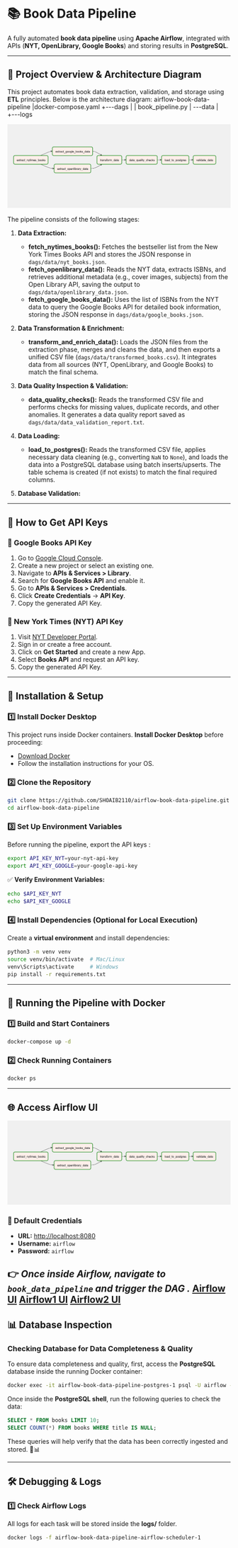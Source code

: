 # 📚 Book Data Pipeline

A fully automated **book data pipeline** using **Apache Airflow**, integrated with APIs (**NYT, OpenLibrary, Google Books**) and storing results in **PostgreSQL**.

---

## 📌 Project Overview & Architecture Diagram

This project automates book data extraction, validation, and storage using **ETL** principles. Below is the architecture diagram:
airflow-book-data-pipeline
|docker-compose.yaml
+---dags
|   |   book_pipeline.py
|   \---data
|   
+---logs

![Architecture Diagram](img\Architecture.jpg)

The pipeline consists of the following stages:

1. **Data Extraction:**  
   - **fetch_nytimes_books():** Fetches the bestseller list from the New York Times Books API and stores the JSON response in `dags/data/nyt_books.json`.
   - **fetch_openlibrary_data():** Reads the NYT data, extracts ISBNs, and retrieves additional metadata (e.g., cover images, subjects) from the Open Library API, saving the output to `dags/data/openlibrary_data.json`.
   - **fetch_google_books_data():** Uses the list of ISBNs from the NYT data to query the Google Books API for detailed book information, storing the JSON response in `dags/data/google_books.json`.

2. **Data Transformation & Enrichment:**  
   - **transform_and_enrich_data():** Loads the JSON files from the extraction phase, merges and cleans the data, and then exports a unified CSV file (`dags/data/transformed_books.csv`). It integrates data from all sources (NYT, OpenLibrary, and Google Books) to match the final schema.

3. **Data Quality Inspection & Validation:**  
   - **data_quality_checks():** Reads the transformed CSV file and performs checks for missing values, duplicate records, and other anomalies. It generates a data quality report saved as `dags/data/data_validation_report.txt`.

4. **Data Loading:**  
   - **load_to_postgres():** Reads the transformed CSV file, applies necessary data cleaning (e.g., converting `NaN` to `None`), and loads the data into a PostgreSQL database using batch inserts/upserts. The table schema is created (if not exists) to match the final required columns.

5. **Database Validation:**  
---
## 🔑 How to Get API Keys

### 📖 Google Books API Key
1. Go to [Google Cloud Console](https://console.cloud.google.com/).
2. Create a new project or select an existing one.
3. Navigate to **APIs & Services > Library**.
4. Search for **Google Books API** and enable it.
5. Go to **APIs & Services > Credentials**.
6. Click **Create Credentials** → **API Key**.
7. Copy the generated API Key.

### 📰 New York Times (NYT) API Key
1. Visit [NYT Developer Portal](https://developer.nytimes.com/).
2. Sign in or create a free account.
3. Click on **Get Started** and create a new App.
4. Select **Books API** and request an API key.
5. Copy the generated API Key.
---
## 🔧 Installation & Setup

### 1️⃣ Install Docker Desktop

This project runs inside Docker containers. **Install Docker Desktop** before proceeding:

- [Download Docker](https://www.docker.com/products/docker-desktop)
- Follow the installation instructions for your OS.

### 2️⃣ Clone the Repository

```bash
git clone https://github.com/SHOAIB2110/airflow-book-data-pipeline.git
cd airflow-book-data-pipeline
```

### 3️⃣ Set Up Environment Variables

Before running the pipeline, export the API keys :

```bash
export API_KEY_NYT=your-nyt-api-key
export API_KEY_GOOGLE=your-google-api-key
```

✅ **Verify Environment Variables:**

```bash
echo $API_KEY_NYT
echo $API_KEY_GOOGLE
```

### 4️⃣ Install Dependencies (Optional for Local Execution)

Create a **virtual environment** and install dependencies:

```bash
python3 -m venv venv
source venv/bin/activate  # Mac/Linux
venv\Scripts\activate     # Windows
pip install -r requirements.txt
```

---

## 🚀 Running the Pipeline with Docker

### 1️⃣ Build and Start Containers

```bash
docker-compose up -d
```

### 2️⃣ Check Running Containers

```bash
docker ps
```

---

## 🌐 Access Airflow UI
![Airflow UI](img\Architecture.jpg)
### 🔑 Default Credentials

- **URL:** [http://localhost:8080](http://localhost:8080)
- **Username:** `airflow`
- **Password:** `airflow`

👉 *Once inside Airflow, navigate to **`book_data_pipeline`** and trigger the DAG .*
[Airflow UI](img\Arflow.jpg)
[Airflow1 UI](img\Arflow1.jpg)
[Airflow2 UI](img\Arflow2.jpg)
---

## 📊 Database Inspection

### **Checking Database for Data Completeness & Quality**  

To ensure data completeness and quality, first, access the **PostgreSQL** database inside the running Docker container:  

```bash
docker exec -it airflow-book-data-pipeline-postgres-1 psql -U airflow -d airflow
```

Once inside the **PostgreSQL shell**, run the following queries to check the data:  

```sql
SELECT * FROM books LIMIT 10;
SELECT COUNT(*) FROM books WHERE title IS NULL;
```

These queries will help verify that the data has been correctly ingested and stored. 🚀📊


---

## 🛠 Debugging & Logs

### 1️⃣ Check Airflow Logs
All logs for each task will be stored inside the **logs/** folder.

```bash
docker logs -f airflow-book-data-pipeline-airflow-scheduler-1
```




